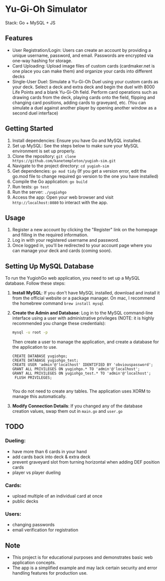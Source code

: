 # Yu-Gi-Oh Simulator

Stack: Go + MySQL + JS



## Features

- User Registration/Login: Users can create an account by providing a unique username, password, and email. Passwords are encrypted via one-way hashing for storage.
- Card Uploading: Upload image files of custom cards (cardmaker.net is one place you can make them) and organize your cards into different decks
- Single-User Duel: Simulate a Yu-Gi-Oh Duel using your custom cards as your deck. Select a deck and extra deck and begin the duel with 8000 Life Points and a blank Yu-Gi-Oh field. Perform card operations such as drawing cards from the deck, playing cards onto the field, flipping and changing card positions, adding cards to graveyard, etc. (You can simulate a duel against another player by opening another window as a second duel interface)

## Getting Started

1. Install dependencies: Ensure you have Go and MySQL installed.
2. Set up MySQL: See the steps below to make sure your MySQL environment is set up properly.
3. Clone the repository: `git clone https://github.com/kanetempleton/yugioh-sim.git`
4. Navigate to the project directory: `cd yugioh-sim`
5. Get dependencies: `go mod tidy` (If you get a version error, edit the go.mod file to change required go version to the one you have installed)
6. Compile the Go application: `go build`
7. Run tests: `go test`
8. Run the server: `./yugiohgo`
9. Access the app: Open your web browser and visit `http://localhost:8080` to interact with the app.

## Usage

1. Register a new account by clicking the "Register" link on the homepage and filling in the required information.
2. Log in with your registered username and password.
3. Once logged in, you'll be redirected to your account page where you can manage your deck and cards (coming soon).


## Setting Up MySQL Database

To run the YugiohGo web application, you need to set up a MySQL database. Follow these steps:

1. **Install MySQL**: If you don't have MySQL installed, download and install it from the official website or a package manager. On mac, I recommend the homebrew command `brew install mysql`

2. **Create the Admin and Database**: Log in to the MySQL command-line interface using a user with administrative privileges (NOTE: it is highly recommended you change these credentials):

   ```bash
   mysql -u root -p
   ```

   Then create a user to manage the application, and create a database for the application to use.

   ```MySQL
   CREATE DATABASE yugiohgo;
   CREATE DATABASE yugiohgo_test;
   CREATE USER 'admin'@'localhost' IDENTIFIED BY 'obviouspassword';
   GRANT ALL PRIVILEGES ON yugiohgo.* TO 'admin'@'localhost';
   GRANT ALL PRIVILEGES ON yugiohgo_test.* TO 'admin'@'localhost';
    FLUSH PRIVILEGES;
    
    ```

    You do not need to create any tables. The application uses XORM to manage this automatically.

3. **Modify Connection Details**: If you changed any of the database creation values, swap them out in `main.go` and `user.go`


## TODO
### Dueling:
- have more than 6 cards in your hand
- add cards back into deck & extra deck
- prevent graveyard slot from turning horizontal when adding DEF position cards
- player vs player dueling
### Cards:
- upload multiple of an individual card at once
- public decks
### Users:
- changing passwords
- email verification for registration


## Note

- This project is for educational purposes and demonstrates basic web application concepts.
- The app is a simplified example and may lack certain security and error handling features for production use.
